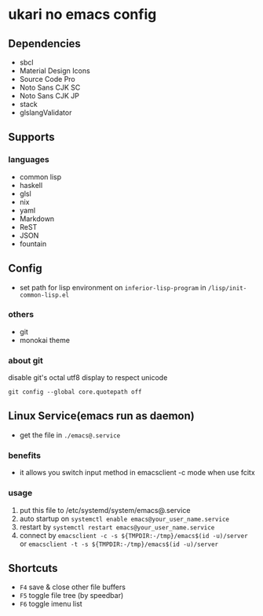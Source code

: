 # ukari no emacs config

## Dependencies
- sbcl
- Material Design Icons
- Source Code Pro
- Noto Sans CJK SC
- Noto Sans CJK JP
- stack
- glslangValidator

## Supports

### languages
- common lisp
- haskell
- glsl
- nix
- yaml
- Markdown
- ReST
- JSON
- fountain

## Config
- set path for lisp environment on `inferior-lisp-program` in `/lisp/init-common-lisp.el`

### others
- git
- monokai theme

### about git
disable git's octal utf8 display to respect unicode

``` shell
git config --global core.quotepath off
```

## Linux Service(emacs run as daemon)
- get the file in `./emacs@.service`

### benefits
- it allows you switch input method in emacsclient -c mode when use fcitx

### usage
1. put this file to /etc/systemd/system/emacs@.service
2. auto startup on `systemctl enable emacs@your_user_name.service`
3. restart by `systemctl restart emacs@your_user_name.service`
4. connect by `emacsclient -c -s ${TMPDIR:-/tmp}/emacs$(id -u)/server` or `emacsclient -t -s ${TMPDIR:-/tmp}/emacs$(id -u)/server`

## Shortcuts
- `F4` save & close other file buffers
- `F5` toggle file tree (by speedbar)
- `F6` toggle imenu list
